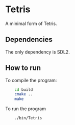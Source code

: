 # Tetris

A minimal form of Tetris. 

## Dependencies

The only dependency is SDL2. 

## How to run

To compile the program:

```bash
    cd build
    cmake ..
    make 
```

To run the program

```bash
    ./bin/Tetris
```
